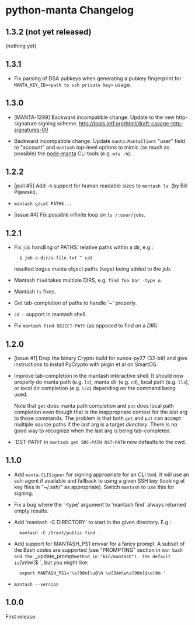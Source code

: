 # python-manta Changelog

## 1.3.2 (not yet released)

(nothing yet)


## 1.3.1

- Fix parsing of DSA pubkeys when generating a pubkey fingerprint
  for `MANTA_KEY_ID=<path to ssh private key>` usage.


## 1.3.0

- [MANTA-1299] Backward incompatible change. Update to the new http-signature
  signing scheme. <http://tools.ietf.org/html/draft-cavage-http-signatures-00>

- Backward incompatible change. Update `manta.MantaClient` "user" field to
  "account" and `mantash` top-level options to mimic (as much as possible)
  the [node-manta](https://github.com/joyent/node-manta)
  CLI tools (e.g. `mls -h`).


## 1.2.2

- [pull #5] Add `-h` support for human readable sizes to `mantash ls`.
  (by Bill Pijewski).

- `mantash gzcat PATHS...`

- [issue #4] Fix possible infinite loop on `ls /:user/jobs`.


## 1.2.1

- Fix `job` handling of PATHS: relative paths within a dir, e.g.:

        $ job a-dir/a-file.txt ^ cat

  resulted bogus manta object paths (keys) being added to the job.

- Mantash `find` takes multiple DIRS, e.g. `find foo bar -type o`.

- Mantash `ls` fixes.

- Get tab-completion of paths to handle '~' properly.

- `cd -` support in mantash shell.

- Fix `mantash find OBJECT-PATH` (as opposed to find on a *DIR*).


## 1.2.0

- [issue #1] Drop the binary Crypto build for sunos-py27 (32-bit) and give
  instructions to install PyCrypto with pkgin et al on SmartOS.

- Improve tab-completion in the mantash interactive shell. It should now
  properly do manta path (e.g. `ls`), manta dir (e.g. `cd`), local path (e.g.
  `lls`), or local dir completion (e.g. `lcd`) depending on the command being
  used.

  Note that `get` does manta path completion and `put` does local path
  completion even though that is the inappropriate context for the *last* arg
  to those commands. The problem is that both `get` and `put` can accept
  multiple source paths if the last arg is a target *directory*. There is no
  good way to recognize when the last arg is being tab-completed.

- 'DST-PATH' in `mantash get SRC-PATH DST-PATH` now defaults to the cwd.


## 1.1.0

- Add `manta.CLISigner` for signing appropriate for an CLI tool. It will
  use an ssh-agent if available and fallback to using a given SSH key
  (looking at key files in "~/.ssh/" as appropriate). Switch `mantash`
  to use this for signing.

- Fix a bug where the '-type' argument to 'mantash find' always returned empty
  results.

- Add 'mantash -C DIRECTORY' to start in the given directory. E.g.:

        mantash -C /trent/public find .

- Add support for MANTASH_PS1 envvar for a fancy prompt. A subset of the
  Bash codes are supported (see "PROMPTING" section in `man bash and
  the `_update_prompt` method in "bin/mantash"). The default is `[\m\w]$ `,
  but you might like:

        export MANTASH_PS1='\e[90m[\u@\h \e[34m\w\e[90m]$\e[0m '

- `mantash --version`


## 1.0.0

First release.
